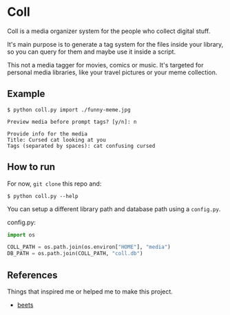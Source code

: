 # Coll

Coll is a media organizer system for the people who collect digital stuff.

It's main purpose is to generate a tag system for the files inside your library, so you can query for them and maybe use it inside a script.

This not a media tagger for movies, comics or music. It's targeted for personal media libraries, like your travel pictures or your meme collection.

## Example

```shell
$ python coll.py import ./funny-meme.jpg

Preview media before prompt tags? [y/n]: n

Provide info for the media
Title: Cursed cat looking at you
Tags (separated by spaces): cat confusing cursed
```

## How to run

For now, `git clone` this repo and:

```shell
$ python coll.py --help
```

You can setup a different library path and database path using a `config.py`.

config.py:

```python
import os

COLL_PATH = os.path.join(os.environ["HOME"], "media")
DB_PATH = os.path.join(COLL_PATH, "coll.db")
```

## References

Things that inspired me or helped me to make this project.

- [beets](https://github.com/beetbox/beets)
